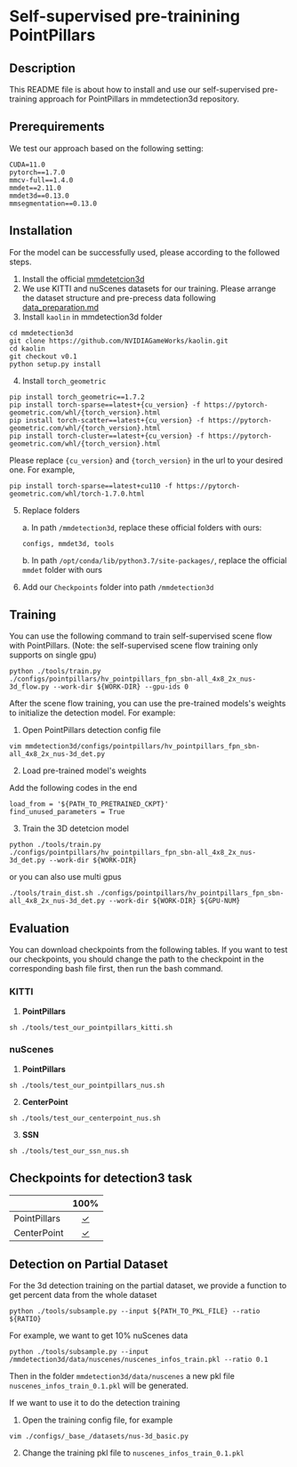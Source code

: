 # Self-supervised pre-trainining PointPillars

## Description

This README file is about how to install and use our self-supervised pre-training approach for PointPillars in mmdetection3d repository.

## Prerequirements

We test our approach based on the following setting:

```
CUDA=11.0
pytorch==1.7.0
mmcv-full==1.4.0
mmdet==2.11.0
mmdet3d==0.13.0
mmsegmentation==0.13.0
```

## Installation

For the model can be successfully used, please according to the followed steps.
1. Install the official [mmdetetcion3d](https://github.com/open-mmlab/mmdetection3d/blob/master/docs/en/getting_started.md)
2. We use KITTI and nuScenes datasets for our training. Please arrange the dataset structure and pre-precess data following [data_preparation.md](https://github.com/open-mmlab/mmdetection3d/blob/v1.0.0.dev0/docs/en/data_preparation.md)
3. Install `kaolin` in mmdetection3d folder
```
cd mmdetection3d
git clone https://github.com/NVIDIAGameWorks/kaolin.git
cd kaolin
git checkout v0.1
python setup.py install
```
4. Install `torch_geometric`

```
pip install torch_geometric==1.7.2
pip install torch-sparse==latest+{cu_version} -f https://pytorch-geometric.com/whl/{torch_version}.html
pip install torch-scatter==latest+{cu_version} -f https://pytorch-geometric.com/whl/{torch_version}.html
pip install torch-cluster==latest+{cu_version} -f https://pytorch-geometric.com/whl/{torch_version}.html
```
Please replace `{cu_version}` and `{torch_version}` in the url to your desired one.
For example,
    
```
pip install torch-sparse==latest+cu110 -f https://pytorch-geometric.com/whl/torch-1.7.0.html
```

5. Replace folders 

    a. In path `/mmdetection3d`, replace these official folders with ours:
    ```
    configs, mmdet3d, tools
    ```
    b. In path `/opt/conda/lib/python3.7/site-packages/`, replace the official `mmdet` folder with ours

6. Add our `Checkpoints` folder into path `/mmdetection3d`

## Training

You can use the following command to train self-supervised scene flow with PointPillars. (Note: the self-supervised scene flow training only supports on single gpu)
```
python ./tools/train.py ./configs/pointpillars/hv_pointpillars_fpn_sbn-all_4x8_2x_nus-3d_flow.py --work-dir ${WORK-DIR} --gpu-ids 0
```
After the scene flow training, you can use the pre-trained models's weights to initialize the detection model. For example:

1. Open PointPillars detection config file
```
vim mmdetection3d/configs/pointpillars/hv_pointpillars_fpn_sbn-all_4x8_2x_nus-3d_det.py
```

2. Load pre-trained model's weights

Add the following codes in the end
```
load_from = '${PATH_TO_PRETRAINED_CKPT}'
find_unused_parameters = True
```

3. Train the 3D detetcion model
```
python ./tools/train.py ./configs/pointpillars/hv_pointpillars_fpn_sbn-all_4x8_2x_nus-3d_det.py --work-dir ${WORK-DIR}
```
or you can also use multi gpus
```
./tools/train_dist.sh ./configs/pointpillars/hv_pointpillars_fpn_sbn-all_4x8_2x_nus-3d_det.py --work-dir ${WORK-DIR} ${GPU-NUM}
```

## Evaluation

You can download checkpoints from the following tables. If you want to test our checkpoints, you should change the path to the checkpoint in the corresponding bash file first, then run the bash command.  

### KITTI
1. **PointPillars**

`sh ./tools/test_our_pointpillars_kitti.sh`

### nuScenes

1. **PointPillars**

`sh ./tools/test_our_pointpillars_nus.sh`

2. **CenterPoint**

`sh ./tools/test_our_centerpoint_nus.sh`

3. **SSN**

`sh ./tools/test_our_ssn_nus.sh`

## Checkpoints for detection3 task
|     |100%|
|-----|:--:|
|PointPillars|[✓](https://drive.google.com/file/d/1aRwCMz6QnLbqjGB5xmc8AWOdn6a-wMl-/view?usp=sharing)|
|CenterPoint|[✓](https://drive.google.com/file/d/185P1uL5aCjVLn6pt0DijRzvQE10vZdiU/view?usp=sharing)|
<!-- ## Checkpoints for Detection Task -->
<!-- |             | 1% |2.5%|5%|10%|20%|100%| -->
<!-- |-------------|:--:|:--:|:--:|:---:|:---:|:---:| -->
<!-- |PointPillars | ✗         | [✓](https://drive.google.com/file/d/1zgBBBnQnLYBApKDhOBY1CSbmKmLY4r92/view?usp=sharing)            | ✗           | [✓](https://drive.google.com/file/d/1VnXdBtTPjnctHXIdf_pVH0DtV9AamnJN/view?usp=sharing)      | [✓](https://drive.google.com/file/d/1Zynqsel-iD4h7GS2QLOUcGmcI_Lohyuz/view?usp=sharing)    | [✓](https://drive.google.com/file/d/1aRwCMz6QnLbqjGB5xmc8AWOdn6a-wMl-/view?usp=sharing)| -->
<!-- |w at| ✗ | [✓](https://drive.google.com/file/d/1gPud-dwWXUHEVJufZsMGwH2K0PCntmdi/view?usp=sharing) | [✓](https://drive.google.com/file/d/1jcxXbFY_bPG46TgynnHoy4UCI1_FpnO_/view?usp=sharing) | [✓](https://drive.google.com/file/d/1N8vGy1Cz1zhKlhlWyyo2zrgtIvf1-APL/view?usp=sharing) | [✓](https://drive.google.com/file/d/1Fc1ldlQm099Vfx4agWlULc3gq6gKYdf1/view?usp=sharing) | ✗ | -->
<!-- |CenterPoint | ✗         | [✓](https://drive.google.com/file/d/10tSDAGkdK5PEkcHajNuluR8c9ddnyc7_/view?usp=sharing)            | [✓](https://drive.google.com/file/d/1dWwFs0pcG1a3L6WV97v6x0nu2yFD-5HD/view?usp=sharing)           | [✓](https://drive.google.com/file/d/1031ZhfeIG7MCDxjGz5nHqxjCvcyAiYiy/view?usp=sharing)      | ✗   | ✓    | -->
<!-- |w at| ✗ | [✓](https://drive.google.com/file/d/1ho4eHqfKX4rH9pW5PEeZon0knyxvVRph/view?usp=sharing) | ✗ | ✗ | ✗ | ✗ | -->
<!-- |SSN          | [✓](https://drive.google.com/file/d/1hGyMZAvXFPX0g9eImHDs3OnzUor7yzVr/view?usp=sharing)| [✓](https://drive.google.com/file/d/1JAB4D7c2saVTXdw7QBhZ8Jvz44nqsvvK/view?usp=sharing)| [✓](https://drive.google.com/file/d/1VUcW0MOY50KZTc4faEmQYRJqk5_Djsg5/view?usp=sharing)| [✓](https://drive.google.com/file/d/1jMyWkCqBcZ1kiOasburm9QfbqhGYBMv4/view?usp=sharing)      | ✗   | ✗    | -->
<!-- |w at| [✓](https://drive.google.com/file/d/16eLMag6qa7QyKzQTajo3AvNFidW9WlYM/view?usp=sharing) | [✓](https://drive.google.com/file/d/1s74rI84wf5XE5s-eUD7_8Y7dR1RNPJ72/view?usp=sharing) | [✓](https://drive.google.com/file/d/10A1OVQR4Kp_gsi95ZE4GBmbgOIbHfLPb/view?usp=sharing) | [✓](https://drive.google.com/file/d/1THIi-db3OWm_8rD_TssaqM7nrxZkYvFk/view?usp=sharing) | ✗ | ✗ | -->

## Detection on Partial Dataset

For the 3d detection training on the partial dataset, we provide a function to get percent data from the whole dataset
```
python ./tools/subsample.py --input ${PATH_TO_PKL_FILE} --ratio ${RATIO}
```
For example, we want to get 10% nuScenes data
```
python ./tools/subsample.py --input /mmdetection3d/data/nuscenes/nuscenes_infos_train.pkl --ratio 0.1
```
Then in the folder `mmdetection3d/data/nuscenes` a new pkl file `nuscenes_infos_train_0.1.pkl` will be generated.

If we want to use it to do the detection training

1. Open the training config file, for example
```
vim ./configs/_base_/datasets/nus-3d_basic.py
```
2. Change the training pkl file to `nuscenes_infos_train_0.1.pkl`
